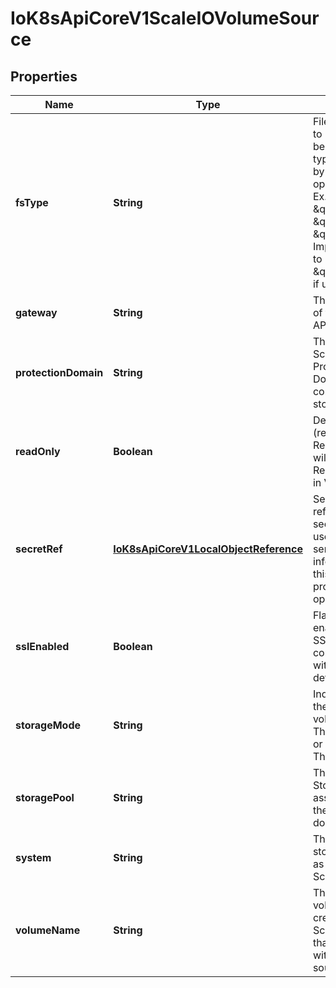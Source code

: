 
# IoK8sApiCoreV1ScaleIOVolumeSource

## Properties
Name | Type | Description | Notes
------------ | ------------- | ------------- | -------------
**fsType** | **String** | Filesystem type to mount. Must be a filesystem type supported by the host operating system. Ex. \&quot;ext4\&quot;, \&quot;xfs\&quot;, \&quot;ntfs\&quot;. Implicitly inferred to be \&quot;ext4\&quot; if unspecified. |  [optional]
**gateway** | **String** | The host address of the ScaleIO API Gateway. | 
**protectionDomain** | **String** | The name of the ScaleIO Protection Domain for the configured storage. |  [optional]
**readOnly** | **Boolean** | Defaults to false (read/write). ReadOnly here will force the ReadOnly setting in VolumeMounts. |  [optional]
**secretRef** | [**IoK8sApiCoreV1LocalObjectReference**](IoK8sApiCoreV1LocalObjectReference.md) | SecretRef references to the secret for ScaleIO user and other sensitive information. If this is not provided, Login operation will fail. | 
**sslEnabled** | **Boolean** | Flag to enable/disable SSL communication with Gateway, default false |  [optional]
**storageMode** | **String** | Indicates whether the storage for a volume should be ThickProvisioned or ThinProvisioned. |  [optional]
**storagePool** | **String** | The ScaleIO Storage Pool associated with the protection domain. |  [optional]
**system** | **String** | The name of the storage system as configured in ScaleIO. | 
**volumeName** | **String** | The name of a volume already created in the ScaleIO system that is associated with this volume source. |  [optional]



